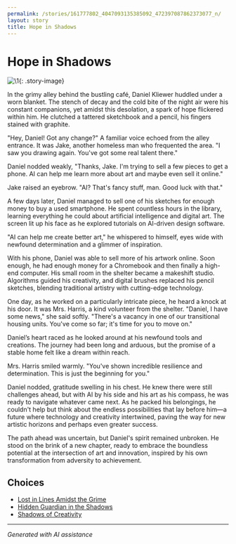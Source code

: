 ```yaml
---
permalink: /stories/161777802_4047093135385092_472397087862373077_n/
layout: story
title: Hope in Shadows
---
```


# Hope in Shadows

![\1](/input_images/161777802_4047093135385092_472397087862373077_n){: .story-image}

In the grimy alley behind the bustling café, Daniel Kliewer huddled under a worn blanket. The stench of decay and the cold bite of the night air were his constant companions, yet amidst this desolation, a spark of hope flickered within him. He clutched a tattered sketchbook and a pencil, his fingers stained with graphite.

"Hey, Daniel! Got any change?" A familiar voice echoed from the alley entrance. It was Jake, another homeless man who frequented the area. "I saw you drawing again. You've got some real talent there."

Daniel nodded weakly, "Thanks, Jake. I'm trying to sell a few pieces to get a phone. AI can help me learn more about art and maybe even sell it online."

Jake raised an eyebrow. "AI? That's fancy stuff, man. Good luck with that."

A few days later, Daniel managed to sell one of his sketches for enough money to buy a used smartphone. He spent countless hours in the library, learning everything he could about artificial intelligence and digital art. The screen lit up his face as he explored tutorials on AI-driven design software.

"AI can help me create better art," he whispered to himself, eyes wide with newfound determination and a glimmer of inspiration.

With his phone, Daniel was able to sell more of his artwork online. Soon enough, he had enough money for a Chromebook and then finally a high-end computer. His small room in the shelter became a makeshift studio. Algorithms guided his creativity, and digital brushes replaced his pencil sketches, blending traditional artistry with cutting-edge technology.

One day, as he worked on a particularly intricate piece, he heard a knock at his door. It was Mrs. Harris, a kind volunteer from the shelter. "Daniel, I have some news," she said softly. "There's a vacancy in one of our transitional housing units. You've come so far; it's time for you to move on."

Daniel’s heart raced as he looked around at his newfound tools and creations. The journey had been long and arduous, but the promise of a stable home felt like a dream within reach.

Mrs. Harris smiled warmly. "You've shown incredible resilience and determination. This is just the beginning for you."

Daniel nodded, gratitude swelling in his chest. He knew there were still challenges ahead, but with AI by his side and his art as his compass, he was ready to navigate whatever came next. As he packed his belongings, he couldn't help but think about the endless possibilities that lay before him—a future where technology and creativity intertwined, paving the way for new artistic horizons and perhaps even greater success.

The path ahead was uncertain, but Daniel's spirit remained unbroken. He stood on the brink of a new chapter, ready to embrace the boundless potential at the intersection of art and innovation, inspired by his own transformation from adversity to achievement.


## Choices

* [Lost in Lines Amidst the Grime](/stories/20221013_140515)
* [Hidden Guardian in the Shadows](/stories/69941916-CF12-4AAE-8ABE-86BED96E8795)
* [Shadows of Creativity](/stories/captain)


---
*Generated with AI assistance*
